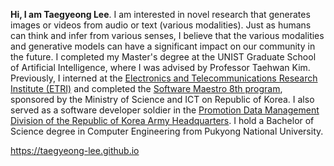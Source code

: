 **Hi, I am Taegyeong Lee**. I am interested in novel research that generates images or videos from audio or text (various modalities). Just as humans can think and infer from various senses, I believe that the various modalities and generative models can have a significant impact on our community in the future. 
I completed my Master's degree at the UNIST Graduate School of Artificial Intelligence, where I was advised by Professor Taehwan Kim. 
Previously, I interned at the <a href='https://www.etri.re.kr/intro.html'>Electronics and Telecommunications Research Institute (ETRI)</a> and completed the <a href='https://www.swmaestro.org/sw/main/main.do'>Software Maestro 8th program</a>, sponsored by the Ministry of Science and ICT on Republic of Korea. 
I also served as a software developer soldier in the <a href='https://www.army.mil.kr/sites/army/index.do'>Promotion Data Management Division of the Republic of Korea Army Headquarters</a>. I hold a Bachelor of Science degree in Computer Engineering from Pukyong National University.

https://taegyeong-lee.github.io

